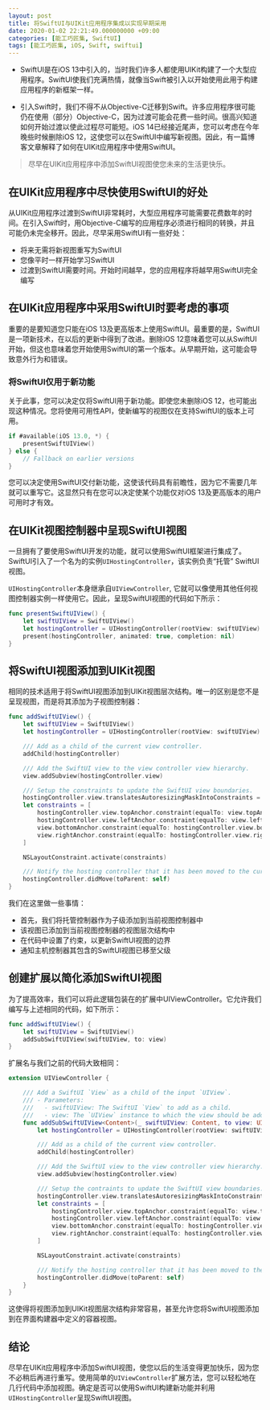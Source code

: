 ```yaml
---
layout: post
title: 将SwiftUI与UIKit应用程序集成以实现早期采用
date: 2020-01-02 22:21:49.000000000 +09:00
categories: [能工巧匠集, SwiftUI]
tags: [能工巧匠集, iOS, Swift, swiftui]
---
```



- SwiftUI是在iOS 13中引入的，当时我们许多人都使用UIKit构建了一个大型应用程序。SwiftUI使我们充满热情，就像当Swift被引入以开始使用此用于构建应用程序的新框架一样。

- 引入Swift时，我们不得不从Objective-C迁移到Swift。许多应用程序很可能仍在使用（部分）Objective-C，因为过渡可能会花费一些时间。很高兴知道如何开始过渡以使此过程尽可能短。iOS 14已经接近尾声，您可以考虑在今年晚些时候删除iOS 12，这使您可以在SwiftUI中编写新视图。因此，有一篇博客文章解释了如何在UIKit应用程序中使用SwiftUI。

> 尽早在UIKit应用程序中添加SwiftUI视图使您未来的生活更快乐。

## 在UIKit应用程序中尽快使用SwiftUI的好处
从UIKit应用程序过渡到SwiftUI非常耗时，大型应用程序可能需要花费数年的时间。在引入Swift时，用Objective-C编写的应用程序必须进行相同的转换，并且可能仍未完全移开。因此，尽早采用SwiftUI有一些好处：

- 将来无需将新视图重写为SwiftUI
- 您像平时一样开始学习SwiftUI
- 过渡到SwiftUI需要时间。开始时间越早，您的应用程序将越早用SwiftUI完全编写

## 在UIKit应用程序中采用SwiftUI时要考虑的事项
重要的是要知道您只能在iOS 13及更高版本上使用SwiftUI。最重要的是，SwiftUI是一项新技术，在以后的更新中得到了改进。删除iOS 12意味着您可以从SwiftUI开始，但这也意味着您开始使用SwiftUI的第一个版本。从早期开始，这可能会导致意外行为和错误。

### 将SwiftUI仅用于新功能
关于此事，您可以决定仅将SwiftUI用于新功能。即使您未删除iOS 12，也可能出现这种情况。您将使用可用性API，使新编写的视图仅在支持SwiftUI的版本上可用。

```swift
if #available(iOS 13.0, *) {
    presentSwiftUIView()
} else {
    // Fallback on earlier versions
}
```

您可以决定使用SwiftUI交付新功能，这使该代码具有前瞻性，因为它不需要几年就可以重写它。这显然只有在您可以决定使某个功能仅对iOS 13及更高版本的用户可用时才有效。

## 在UIKit视图控制器中呈现SwiftUI视图
一旦拥有了要使用SwiftUI开发的功能，就可以使用SwiftUI框架进行集成了。SwiftUI引入了一个名为的实例`UIHostingController`，该实例负责“托管” SwiftUI视图。

`UIHostingController`本身继承自`UIViewController`, 它就可以像使用其他任何视图控制器实例一样使用它。因此，呈现SwiftUI视图的代码如下所示：

```swift
func presentSwiftUIView() {
    let swiftUIView = SwiftUIView()
    let hostingController = UIHostingController(rootView: swiftUIView)
    present(hostingController, animated: true, completion: nil)
}
```

## 将SwiftUI视图添加到UIKit视图
相同的技术适用于将SwiftUI视图添加到UIKit视图层次结构。唯一的区别是您不是呈现视图，而是将其添加为子视图控制器：

```swift
func addSwiftUIView() {
    let swiftUIView = SwiftUIView()
    let hostingController = UIHostingController(rootView: swiftUIView)

    /// Add as a child of the current view controller.
    addChild(hostingController)

    /// Add the SwiftUI view to the view controller view hierarchy.
    view.addSubview(hostingController.view)

    /// Setup the constraints to update the SwiftUI view boundaries.
    hostingController.view.translatesAutoresizingMaskIntoConstraints = false
    let constraints = [
        hostingController.view.topAnchor.constraint(equalTo: view.topAnchor),
        hostingController.view.leftAnchor.constraint(equalTo: view.leftAnchor),
        view.bottomAnchor.constraint(equalTo: hostingController.view.bottomAnchor),
        view.rightAnchor.constraint(equalTo: hostingController.view.rightAnchor)
    ]

    NSLayoutConstraint.activate(constraints)

    /// Notify the hosting controller that it has been moved to the current view controller.
    hostingController.didMove(toParent: self)
}
```


我们在这里做一些事情：

- 首先，我们将托管控制器作为子级添加到当前视图控制器中
- 该视图已添加到当前视图控制器的视图层次结构中
- 在代码中设置了约束，以更新SwiftUI视图的边界
- 通知主机控制器其包含的SwiftUI视图已移至父级

## 创建扩展以简化添加SwiftUI视图
为了提高效率，我们可以将此逻辑包装在的扩展中UIViewController。它允许我们编写与上述相同的代码，如下所示：

```swift
func addSwiftUIView() {
    let swiftUIView = SwiftUIView()
    addSubSwiftUIView(swiftUIView, to: view)
}
```

扩展名与我们之前的代码大致相同：

```swift
extension UIViewController {

    /// Add a SwiftUI `View` as a child of the input `UIView`.
    /// - Parameters:
    ///   - swiftUIView: The SwiftUI `View` to add as a child.
    ///   - view: The `UIView` instance to which the view should be added.
    func addSubSwiftUIView<Content>(_ swiftUIView: Content, to view: UIView) where Content : View {
        let hostingController = UIHostingController(rootView: swiftUIView)

        /// Add as a child of the current view controller.
        addChild(hostingController)

        /// Add the SwiftUI view to the view controller view hierarchy.
        view.addSubview(hostingController.view)

        /// Setup the contraints to update the SwiftUI view boundaries.
        hostingController.view.translatesAutoresizingMaskIntoConstraints = false
        let constraints = [
            hostingController.view.topAnchor.constraint(equalTo: view.topAnchor),
            hostingController.view.leftAnchor.constraint(equalTo: view.leftAnchor),
            view.bottomAnchor.constraint(equalTo: hostingController.view.bottomAnchor),
            view.rightAnchor.constraint(equalTo: hostingController.view.rightAnchor)
        ]

        NSLayoutConstraint.activate(constraints)

        /// Notify the hosting controller that it has been moved to the current view controller.
        hostingController.didMove(toParent: self)
    }
}
```

这使得将视图添加到UIKit视图层次结构非常容易，甚至允许您将SwiftUI视图添加到在界面构建器中定义的容器视图。

## 结论
尽早在UIKit应用程序中添加SwiftUI视图，使您以后的生活变得更加快乐，因为您不必稍后再进行重写。使用简单的`UIViewController`扩展方法，您可以轻松地在几行代码中添加视图。确定是否可以使用SwiftUI构建新功能并利用`UIHostingController`呈现SwiftUI视图。